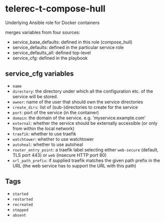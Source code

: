 # telerec-t-compose-hull
Underlying Ansible role for Docker containers


merges variables from four sources:
  - service_base_defaults: defined in this role (compose_hull)
  - service_defaults: defined in the particular service role
  - service_defaults_all: defined top-level
  - service_cfg: defined in the playbook


## service_cfg variables

 * `name`
 * `directory`: the directory under which all the configuration etc. of 
   the service will be stored.  
 * `owner`: name of the user that should own the service directories
 * `create_dirs`: list of (sub-)directories to create for the service
 * `port`: port of the service (in the container)
 * `domain`: the domain of the service. e.g. 'myservice.example.com'
 * `external`: whether the service should be externally accessible (or only from within the local network)
 * `traefik`: whether to use traefik
 * `watchtower`: whether to use watchtower
 * `autoheal`: whether to use autoheal
 * `router_entry_point`: a traefik label selecting either `web-secure` (default, TLS port 443) or `web` (insecure HTTP port 80) 
 * `url_path_prefix`: if supplied traefik matches the given path prefix in the URL (the web service has to support the URL with this path)


## Tags
 * `started`
 * `restarted`
 * `recreated`
 * `stopped`
 * `absent`
